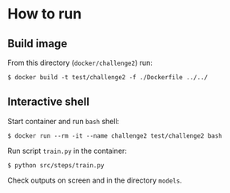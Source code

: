 # How to run

## Build image

From this directory (`docker/challenge2`) run:

    $ docker build -t test/challenge2 -f ./Dockerfile ../../

## Interactive shell

Start container and run `bash` shell:

    $ docker run --rm -it --name challenge2 test/challenge2 bash

Run script `train.py` in the container:

    $ python src/steps/train.py

Check outputs on screen and in the directory `models`.
